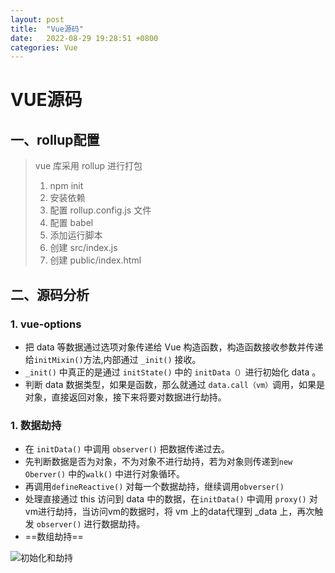 ```yaml
---
layout: post
title:  "Vue源码"
date:   2022-08-29 19:28:51 +0800
categories: Vue
---
```








# VUE源码

## 一、rollup配置

> vue 库采用 rollup 进行打包
>
> 1. npm init
> 2. 安装依赖
> 3. 配置 rollup.config.js 文件
> 4. 配置 babel
> 5. 添加运行脚本
> 6. 创建 src/index.js
> 7. 创建 public/index.html 

## 二、源码分析

###  1. vue-options

+ 把 data 等数据通过选项对象传递给 Vue 构造函数，构造函数接收参数并传递给`initMixin()`方法,内部通过 `_init()` 接收。
+  `_init()` 中真正的是通过 `initState()` 中的 `initData（）`进行初始化 data 。
+ 判断 data 数据类型，如果是函数，那么就通过 `data.call（vm）`调用，如果是对象，直接返回对象，接下来将要对数据进行劫持。

### 1. 数据劫持

+ 在 `initData()` 中调用 `observer()` 把数据传递过去。
+ 先判断数据是否为对象，不为对象不进行劫持，若为对象则传递到`new Oberver()` 中的`walk()` 中进行对象循环。
+ 再调用`defineReactive()` 对每一个数据劫持，继续调用`obverser()` 
+ 处理直接通过 this 访问到 data 中的数据，在`initData()` 中调用 `proxy()` 对vm进行劫持，当访问vm的数据时，将 vm 上的data代理到 _data 上，再次触发 `observer()` 进行数据劫持。
+ ==数组劫持== 

![初始化和劫持](D:\博客\TCIano-blog\_site\assets\vue源码数据初始化和数据劫持.png)



